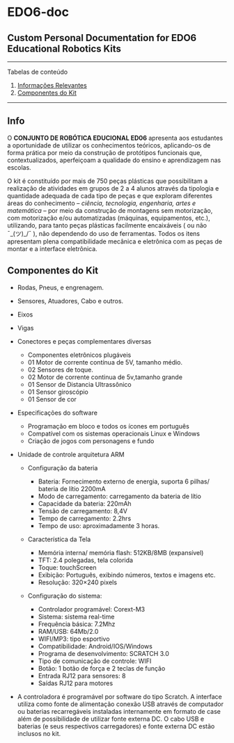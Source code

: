 # EDO6-doc
Custom Personal Documentation for EDO6 Educational Robotics Kits
------------------------------------------------------------

*******
Tabelas de conteúdo 
 1. [Informações Relevantes](#info)
 2. [Componentes do Kit](#components)

*******


<div id='info'/>  
  
  ## Info

 O **CONJUNTO DE ROBÓTICA EDUCIONAL ED06** apresenta aos estudantes a oportunidade de utilizar os conhecimentos teóricos, aplicando-os de forma prática por meio da construção de protótipos funcionais que, contextualizados, aperfeiçoam a qualidade do ensino e aprendizagem nas escolas.

 O kit é constituído por mais de 750 peças plásticas que possibilitam a realização de atividades em grupos de 2 a 4 alunos através da tipologia e quantidade adequada de cada tipo de peças e que exploram diferentes áreas do conhecimento – *ciência, tecnologia, engenharia, artes e matemática* – por meio da construção de montagens sem motorização, com motorização e/ou automatizadas (máquinas, equipamentos, etc.), utilizando, para tanto peças plásticas facilmente encaixáveis ( ou não  ¯\_(ツ)_/¯ ), não dependendo do uso de ferramentas. Todos os itens apresentam plena compatibilidade mecânica e eletrônica com as peças de montar e a interface eletrônica.

<div id='components' />

  ## Componentes do Kit

 - Rodas, Pneus, e engrenagem.
 - Sensores, Atuadores, Cabo e outros.
 - Eixos
 - Vigas
 - Conectores e peças complementares diversas
   - Componentes eletrônicos plugáveis
    - 01 Motor de corrente contínua de 5V, tamanho médio.
    - 02 Sensores de toque.
    - 02 Motor de corrente continua de 5v,tamanho grande
    - 01 Sensor de Distancia Ultrassônico
    - 01 Sensor giroscópio
    - 01 Sensor de cor
  - Especificações do software
    - Programação em bloco e todos os ícones em português
    - Compatível com os sistemas operacionais Linux e Windows
    - Criação de jogos com personagens e fundo
  - Unidade de controle arquitetura ARM
    - Configuração da bateria
      - Bateria: Fornecimento externo de energia, suporta 6 pilhas/ bateria de lítio 2200mA
      - Modo de carregamento: carregamento da bateria de lítio
      - Capacidade da bateria: 220mAh
      - Tensão de carregamento: 8,4V
      - Tempo de carregamento: 2.2hrs
      - Tempo de uso: aproximadamente 3 horas.
    - Característica da Tela
      - Memória interna/ memória flash: 512KB/8MB (expansível)
      - TFT: 2.4 polegadas, tela colorida
      - Toque: touchScreen
      - Exibição: Português, exibindo números, textos e imagens etc.
      - Resolução: 320×240 pixels

    - Configuração do sistema:
      - Controlador programável: Corext-M3
      - Sistema: sistema real-time
      - Frequência básica: 7.2Mhz
      - RAM/USB: 64Mb/2.0
      - WIFI/MP3: tipo esportivo
      - Compatibilidade: Android/IOS/Windows
      - Programa de desenvolvimento: SCRATCH 3.0
      - Tipo de comunicação de controle: WIFI
      - Botão: 1 botão de força e 2 teclas de função
      - Entrada RJ12 para sensores: 8
      - Saídas RJ12 para motores
     
  - A controladora é programável por software do tipo Scratch. A interface utiliza como fonte de alimentação conexão USB através de computador ou baterias recarregáveis instaladas internamente em formato de case além de possibilidade de utilizar fonte externa DC. O cabo USB e baterias (e seus respectivos carregadores) e fonte externa DC estão inclusos no kit.
